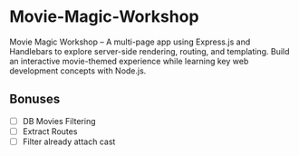 # Movie-Magic-Workshop
Movie Magic Workshop – A multi-page app using Express.js and Handlebars to explore server-side rendering, routing, and templating. Build an interactive movie-themed experience while learning key web development concepts with Node.js.


## Bonuses
 - [ ] DB Movies Filtering
 - [ ] Extract Routes
 - [ ] Filter already attach cast